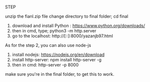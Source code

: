 STEP

unzip the fianl.zip file
change directory to final folder; cd final

1. download and install Python : https://www.python.org/downloads/
2. then in cmd, type; python3 -m http.server
3. go to the localhost: http://[::]:8000/yazanjb97.html

As for the step 2, you can also use node-js 

1. install nodejs: https://nodejs.org/en/download
2. install http-server: npm install http-server -g
3. then in cmd: http-server -p 8000

make sure you're in the final folder, to get this to work.